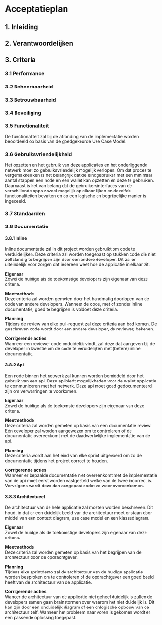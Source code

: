# Acceptatieplan

## 1. Inleiding

## 2. Verantwoordelijken

## 3. Criteria

### 3.1 Performance

### 3.2 Beheerbaarheid

### 3.3 Betrouwbaarheid

### 3.4 Beveiliging

### 3.5 Functionaliteit
De functionaliteit zal bij de afronding van de implementatie worden beoordeeld op basis van de goedgekeurde Use Case Model.

### 3.6 Gebruiksvriendelijkheid
Het opzetten en het gebruik van deze applicaties en het onderliggende netwerk moet zo gebruiksvriendelijk mogelijk verlopen. Om dat proces te vergemakkelijken is het belangrijk dat de eindgebruiker met een minimaal aantal stappen een node en een wallet kan opzetten en deze te gebruiken. 
Daarnaast is het van belang dat de gebruikersinterfaces van de verschillende apps zoveel mogelijk op elkaar lijken en dezelfde functionaliteiten bevatten en op een logische en begrijpelijke manier is ingedeeld.

### 3.7 Standaarden

### 3.8 Documentatie

#### 3.8.1 Inline
Inline documentatie zal in dit project worden gebruikt om code te verduidelijken. Deze criteria zal worden toegepast op stukken code die niet zelfstandig te begrijpen zijn door een andere developer. Dit zal er uiteindelijk voor zorgen dat iedereen weet hoe de applicatie in elkaar zit.

**Eigenaar**  
Zowel de huidige als de toekomstige developers zijn eigenaar van deze criteria.

**Meetmethode**  
Deze criteria zal worden gemeten door het handmatig doorlopen van de code van andere developers. Wanneer de code, met of zonder inline documentatie, goed te begrijpen is voldoet deze criteria.

**Planning**  
Tijdens de review van elke pull-request zal deze criteria aan bod komen. De geschreven code wordt door een andere developer, de reviewer, bekenen. 

**Corrigerende acties**  
Wanneer een reviewer code onduidelijk vindt, zal deze dat aangeven bij de developer in kwestie om de code te veruidelijken met (betere) inline documentatie.

#### 3.8.2 Api  
Een node binnen het netwerk zal kunnen worden bemiddeld door het gebruik van een api. Deze api biedt mogelijkheden voor de wallet applicatie te communiceren met het netwerk. Deze api moet goed gedocumenteerd zijn om verwarringen te voorkomen.

**Eigenaar**  
Zowel de huidige als de toekomste developers zijn eigenaar van deze criteria.

**Meetmethode**  
Deze criteria zal worden gemeten op basis van een documentatie review. Eén developer zal worden aangewezen om te controleren of de documentatie overeenkomt met de daadwerkelijke implementatie van de api.

**Planning**  
Deze criteria wordt aan het eind van elke sprint uitgevoerd om zo de documentatie tijdens het project correct te houden.

**Corrigerende acties**  
Wanneer er bepaalde documentatie niet overeenkomt met de implementatie van de api moet eerst worden vastgesteld welke van de twee incorrect is. Vervolgens wordt deze dan aangepast zodat ze weer overeenkomen.

#### 3.8.3 Architectueel  
De architectuur van de hele applicatie zal moeten worden beschreven. Dit houdt in dat er een
duidelijk beeld van de architectuur moet onstaan door middel van een context diagram, use case
model en een klassediagram.

**Eigenaar**  
Zowel de huidge als de toekomstige developers zijn eigenaar van deze criteria.

**Meetmethode**  
Deze criteria zal worden gemeten op basis van het begrijpen van de architectuur door de opdrachtgever.

**Planning**  
Tijdens elke sprintdemo zal de architectuur van de huidige applicatie worden besproken om te controleren of de opdrachtgever een goed beeld heeft van de architectuur van de applicatie.

**Corrigerende acties**  
Waneer de architectuur van de applicatie niet geheel duidelijk is zullen de developers samen gaan brainstormen over waarom het niet duidelijk is. Dit kan zijn door een onduidelijk diagram of een onlogische opbouw van de architectuur zelf. Wanneer het probleem naar voren is gekomen wordt er een passende oplossing toegepast.
